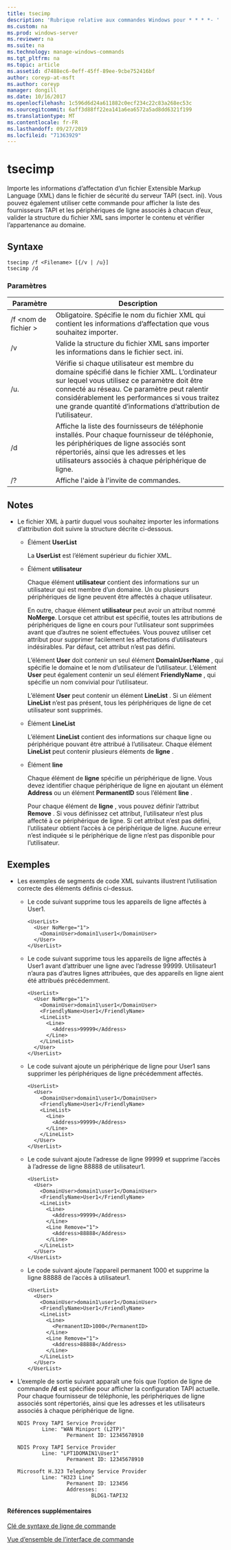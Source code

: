 ```yaml
---
title: tsecimp
description: 'Rubrique relative aux commandes Windows pour * * * *- '
ms.custom: na
ms.prod: windows-server
ms.reviewer: na
ms.suite: na
ms.technology: manage-windows-commands
ms.tgt_pltfrm: na
ms.topic: article
ms.assetid: d7488ec6-0eff-45ff-89ee-9cbe752416bf
author: coreyp-at-msft
ms.author: coreyp
manager: dongill
ms.date: 10/16/2017
ms.openlocfilehash: 1c596d6d24a611882c0ecf234c22c83a268ec53c
ms.sourcegitcommit: 6aff3d88ff22ea141a6ea6572a5ad8dd6321f199
ms.translationtype: MT
ms.contentlocale: fr-FR
ms.lasthandoff: 09/27/2019
ms.locfileid: "71363929"
---
```

# <a name="tsecimp"></a>tsecimp



Importe les informations d’affectation d’un fichier Extensible Markup Language (XML) dans le fichier de sécurité du serveur TAPI (sect. ini). Vous pouvez également utiliser cette commande pour afficher la liste des fournisseurs TAPI et les périphériques de ligne associés à chacun d’eux, valider la structure du fichier XML sans importer le contenu et vérifier l’appartenance au domaine.

## <a name="syntax"></a>Syntaxe

```
tsecimp /f <Filename> [{/v | /u}]
tsecimp /d
```

### <a name="parameters"></a>Paramètres

|Paramètre|Description|
|---------|-----------|
|/f \<nom de fichier >|Obligatoire. Spécifie le nom du fichier XML qui contient les informations d’affectation que vous souhaitez importer.|
|/v|Valide la structure du fichier XML sans importer les informations dans le fichier sect. ini.|
|/u.|Vérifie si chaque utilisateur est membre du domaine spécifié dans le fichier XML. L’ordinateur sur lequel vous utilisez ce paramètre doit être connecté au réseau. Ce paramètre peut ralentir considérablement les performances si vous traitez une grande quantité d’informations d’attribution de l’utilisateur.|
|/d|Affiche la liste des fournisseurs de téléphonie installés. Pour chaque fournisseur de téléphonie, les périphériques de ligne associés sont répertoriés, ainsi que les adresses et les utilisateurs associés à chaque périphérique de ligne.|
|/?|Affiche l'aide à l'invite de commandes.|

## <a name="remarks"></a>Notes

-   Le fichier XML à partir duquel vous souhaitez importer les informations d’attribution doit suivre la structure décrite ci-dessous.  
    -   Élément **UserList**

        La **UserList** est l’élément supérieur du fichier XML.
    -   Élément **utilisateur**

        Chaque élément **utilisateur** contient des informations sur un utilisateur qui est membre d’un domaine. Un ou plusieurs périphériques de ligne peuvent être affectés à chaque utilisateur.

        En outre, chaque élément **utilisateur** peut avoir un attribut nommé **NoMerge**. Lorsque cet attribut est spécifié, toutes les attributions de périphériques de ligne en cours pour l’utilisateur sont supprimées avant que d’autres ne soient effectuées. Vous pouvez utiliser cet attribut pour supprimer facilement les affectations d’utilisateurs indésirables. Par défaut, cet attribut n’est pas défini.

        L’élément **User** doit contenir un seul élément **DomainUserName** , qui spécifie le domaine et le nom d’utilisateur de l’utilisateur. L’élément **User** peut également contenir un seul élément **FriendlyName** , qui spécifie un nom convivial pour l’utilisateur.

        L’élément **User** peut contenir un élément **LineList** . Si un élément **LineList** n’est pas présent, tous les périphériques de ligne de cet utilisateur sont supprimés.
    -   Élément **LineList**

        L’élément **LineList** contient des informations sur chaque ligne ou périphérique pouvant être attribué à l’utilisateur. Chaque élément **LineList** peut contenir plusieurs éléments de **ligne** .
    -   Élément **line**

        Chaque élément de **ligne** spécifie un périphérique de ligne. Vous devez identifier chaque périphérique de ligne en ajoutant un élément **Address** ou un élément **PermanentID** sous l’élément **line** .

        Pour chaque élément de **ligne** , vous pouvez définir l’attribut **Remove** . Si vous définissez cet attribut, l’utilisateur n’est plus affecté à ce périphérique de ligne. Si cet attribut n’est pas défini, l’utilisateur obtient l’accès à ce périphérique de ligne. Aucune erreur n’est indiquée si le périphérique de ligne n’est pas disponible pour l’utilisateur.

## <a name="examples"></a>Exemples
- Les exemples de segments de code XML suivants illustrent l’utilisation correcte des éléments définis ci-dessus.  
  - Le code suivant supprime tous les appareils de ligne affectés à User1.  
    ```
    <UserList>
      <User NoMerge="1">
        <DomainUser>domain1\user1</DomainUser>
      </User>
    </UserList>
    ```  
  - Le code suivant supprime tous les appareils de ligne affectés à User1 avant d’attribuer une ligne avec l’adresse 99999. Utilisateur1 n’aura pas d’autres lignes attribuées, que des appareils en ligne aient été attribués précédemment.  
    ```
    <UserList>
      <User NoMerge="1">
        <DomainUser>domain1\user1</DomainUser>
        <FriendlyName>User1</FriendlyName>
        <LineList>
          <Line>
            <Address>99999</Address>
          </Line>
        </LineList>
      </User>
    </UserList>
    ```  
  - Le code suivant ajoute un périphérique de ligne pour User1 sans supprimer les périphériques de ligne précédemment affectés.  
    ```
    <UserList>
      <User>
        <DomainUser>domain1\user1</DomainUser>
        <FriendlyName>User1</FriendlyName>
        <LineList>
          <Line>
            <Address>99999</Address>
          </Line>
        </LineList>
      </User>
    </UserList>
    ```  
  - Le code suivant ajoute l’adresse de ligne 99999 et supprime l’accès à l’adresse de ligne 88888 de utilisateur1.  
    ```
    <UserList>
      <User>
        <DomainUser>domain1\user1</DomainUser>
        <FriendlyName>User1</FriendlyName>
        <LineList>
          <Line>
            <Address>99999</Address>
          </Line>
          <Line Remove="1">
            <Address>88888</Address>
          </Line>
        </LineList>
      </User>
    </UserList>
    ```  
  - Le code suivant ajoute l’appareil permanent 1000 et supprime la ligne 88888 de l’accès à utilisateur1.  
    ```
    <UserList>
      <User>
        <DomainUser>domain1\user1</DomainUser>
        <FriendlyName>User1</FriendlyName>
        <LineList>
          <Line>
            <PermanentID>1000</PermanentID>
          </Line>
          <Line Remove="1">
            <Address>88888</Address>
          </Line>
        </LineList>
      </User>
    </UserList>
    ```

-   L’exemple de sortie suivant apparaît une fois que l’option de ligne de commande **/d** est spécifiée pour afficher la configuration TAPI actuelle. Pour chaque fournisseur de téléphonie, les périphériques de ligne associés sont répertoriés, ainsi que les adresses et les utilisateurs associés à chaque périphérique de ligne.  
    ```
    NDIS Proxy TAPI Service Provider
            Line: "WAN Miniport (L2TP)"
                    Permanent ID: 12345678910

    NDIS Proxy TAPI Service Provider
            Line: "LPT1DOMAIN1\User1"
                    Permanent ID: 12345678910

    Microsoft H.323 Telephony Service Provider
            Line: "H323 Line"
                    Permanent ID: 123456
                    Addresses:
                            BLDG1-TAPI32

    ```

#### <a name="additional-references"></a>Références supplémentaires

[Clé de syntaxe de ligne de commande](command-line-syntax-key.md)

[Vue d’ensemble de l’interface de commande](https://technet.microsoft.com/library/cc737438(v=ws.10).aspx)
